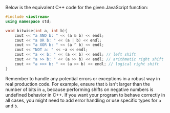  Below is the equivalent C++ code for the given JavaScript function:

```cpp
#include <iostream>
using namespace std;

void bitwise(int a, int b){
    cout << "a AND b: " << (a & b) << endl;
    cout << "a OR b: " << (a | b) << endl;
    cout << "a XOR b: " << (a ^ b) << endl;
    cout << "NOT a: " << ~a << endl;
    cout << "a << b: " << (a << b) << endl; // left shift
    cout << "a >> b: " << (a >> b) << endl; // arithmetic right shift
    cout << "a >>> b: " << (a >> b) << endl; // logical right shift
}
```
Remember to handle any potential errors or exceptions in a robust way in real production code. For example, ensure that `b` isn't larger than the number of bits in `a`, because performing shifts on negative numbers is undefined behavior in C++. If you want your program to behave correctly in all cases, you might need to add error handling or use specific types for `a` and `b`.
